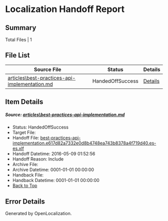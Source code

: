 # <a name='report-top'></a> Localization Handoff Report

## Summary
 Total Files | 1

## File List
 Source File | Status | Details 
 ----------- | ------ | ------- 
 [articles\best-practices-api-implementation.md](https://github.com/OpenLocalizationTest/azuretest/blob/3cb97ca7fe4d527bfc1f8cb11ec9f62f032f640d/articles/best-practices-api-implementation.md) | HandedOffSuccess | [Details](#58b63521d2b6e9d8ee07e80876fd02b0382b742d6618)

## Item Details
##### <a name='58b63521d2b6e9d8ee07e80876fd02b0382b742d6618'></a> Source: [articles\best-practices-api-implementation.md](https://github.com/OpenLocalizationTest/azuretest/blob/3cb97ca7fe4d527bfc1f8cb11ec9f62f032f640d/articles/best-practices-api-implementation.md)
* Status: HandedOffSuccess
* Target File: 
* Handoff File: [best-practices-api-implementation.e617d82a7332e0d8b4748ea743b8378a4f719d40.es-es.xlf](https://github.com/OpenLocalizationTest/azuretest.handoff/blob/06bfd009a833d426b06b967d0a9394c745b7fe11/ol-handoff/OpenLocalizationTestOrg/azure-content-eses-test/master/ht/best-practices-api-implementation.e617d82a7332e0d8b4748ea743b8378a4f719d40.es-es.xlf)
* Handoff Datetime: 2016-05-09 01:52:56
* Handoff Reason: Include
* Archive File: 
* Archive Datetime: 0001-01-01 00:00:00
* Handback File: 
* Handback Datetime: 0001-01-01 00:00:00
* [Back to Top](#report-top)


## Error Details

Generated by OpenLocalization.

